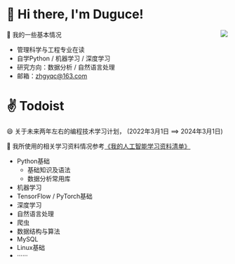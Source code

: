# 👋 Hi there, I'm Duguce!

🤔 我的一些基本情况
<img align="right" src="https://github-readme-stats.vercel.app/api?username=Duguce&show_icons=true&icon_color=CE1D2D&text_color=718096&bg_color=ffffff&hide_title=true" />

- 管理科学与工程专业在读
- 自学Python / 机器学习 / 深度学习
- 研究方向：数据分析 / 自然语言处理
- 邮箱：zhgyqc@163.com

# :v: Todoist

😄 关于未来两年左右的编程技术学习计划， (2022年3月1日 ==> 2024年3月1日)

🌱 我所使用的相关学习资料情况参考[《我的人工智能学习资料清单》](https://github.com/Duguce/Duguce/blob/main/myList.md)

- Python基础
  - 基础知识及语法
  - 数据分析常用库
- 机器学习
- TensorFlow / PyTorch基础
- 深度学习
- 自然语言处理
- 爬虫
- 数据结构与算法
- MySQL
- Linux基础
- ······

<!--

- 🔭 I’m currently working on ...

- 🌱 I’m currently learning ...

- 👯 I’m looking to collaborate on ...

- 🤔 I’m looking for help with ...

- 💬 Ask me about ...

- 📫 How to reach me: ...

- 😄 Pronouns: ...

- ⚡ Fun fact: ...

- :white_check_mark:

- :black_square_button:

  -->
